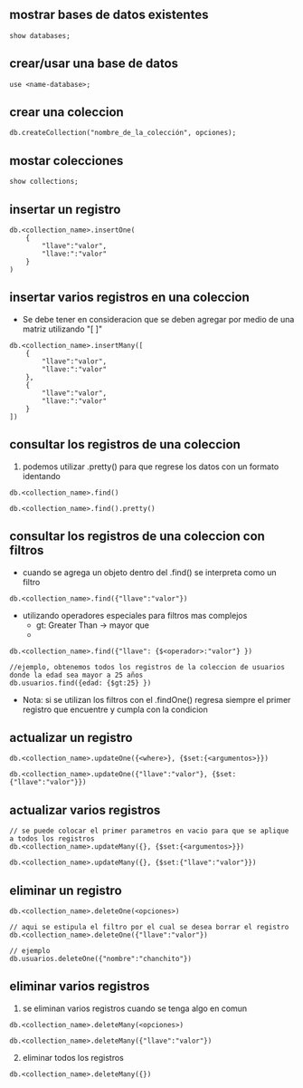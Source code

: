 ## mostrar bases de datos existentes
```
show databases;
```

## crear/usar una base de datos
```
use <name-database>;
```

## crear una coleccion
```
db.createCollection("nombre_de_la_colección", opciones);
```

## mostar colecciones
```
show collections;
```

## insertar un registro
```
db.<collection_name>.insertOne(
	{
		"llave":"valor",
		"llave:":"valor"
	}
)
```

## insertar varios registros en una coleccion
- Se debe tener en consideracion que se deben agregar por medio de una matriz utilizando "[ ]"
```
db.<collection_name>.insertMany([
	{
		"llave":"valor",
		"llave:":"valor"
	},
	{
		"llave":"valor",
		"llave:":"valor"
	}
])
```

## consultar los registros de una coleccion
1) podemos utilizar .pretty() para que regrese los datos con un formato identando
```
db.<collection_name>.find()

db.<collection_name>.find().pretty()
```

## consultar los registros de una coleccion con filtros
- cuando se agrega un objeto dentro del .find() se interpreta como un filtro
```
db.<collection_name>.find({"llave":"valor"})
```
- utilizando operadores especiales para filtros mas complejos
	- gt: Greater Than -> mayor que
	- 

```
db.<collection_name>.find({"llave": {$<operador>:"valor"} })

//ejemplo, obtenemos todos los registros de la coleccion de usuarios donde la edad sea mayor a 25 años
db.usuarios.find({edad: {$gt:25} })
```
- Nota: si se utilizan los filtros con el .findOne() regresa siempre el primer registro que encuentre y cumpla con la condicion

## actualizar un registro
```
db.<collection_name>.updateOne({<where>}, {$set:{<argumentos>}})

db.<collection_name>.updateOne({"llave":"valor"}, {$set:{"llave":"valor"}})
```

## actualizar varios registros
```
// se puede colocar el primer parametros en vacio para que se aplique a todos los registros
db.<collection_name>.updateMany({}, {$set:{<argumentos>}})

db.<collection_name>.updateMany({}, {$set:{"llave":"valor"}})
```

## eliminar un registro
```
db.<collection_name>.deleteOne(<opciones>)

// aqui se estipula el filtro por el cual se desea borrar el registro
db.<collection_name>.deleteOne({"llave":"valor"})

// ejemplo
db.usuarios.deleteOne({"nombre":"chanchito"})
```

## eliminar varios registros
1) se eliminan varios registros cuando se tenga algo en comun 
```
db.<collection_name>.deleteMany(<opciones>)

db.<collection_name>.deleteMany({"llave":"valor"})
```
2) eliminar todos los registros
```
db.<collection_name>.deleteMany({})
```


